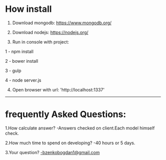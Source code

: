 # How install

1. Download mongodb: https://www.mongodb.org/

2. Download nodejs: https://nodejs.org/

3. Run in console with project:

 1 - npm install

 2 - bower install

 3 - gulp

 4 - node server.js

4. Open browser with url: 'http://localhost:1337'

-----------------------------------------------------------------------
# frequently Asked Questions:

1.How calculate answer?
  -Answers checked on client.Each model himself check.
   
2.How much time to spend on developing?
 -40 hours or 5 days.

3.Your question?
 -bzenkobogdan1@gmail.com





